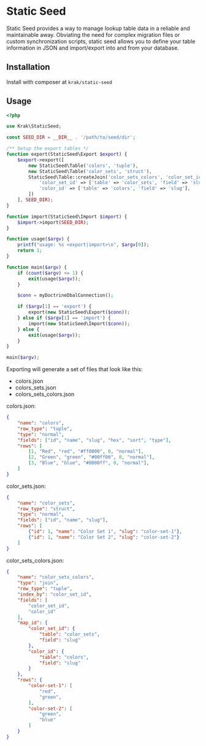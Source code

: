 # Static Seed

Static Seed provides a way to manage lookup table data in a reliable and maintainable away. Obviating the need for complex migration files or custom synchronization scripts, static seed allows you to define your table information in JSON and import/export into and from your database.

## Installation

Install with composer at `krak/static-seed`

## Usage

```php
<?php

use Krak\StaticSeed;

const SEED_DIR = __DIR__ . '/path/to/seed/dir';

/** Setup the export tables */
function export(StaticSeed\Export $export) {
    $export->export([
        new StaticSeed\Table('colors', 'tuple'),
        new StaticSeed\Table('color_sets', 'struct'),
        StaticSeed\Table::createJoin('color_sets_colors', 'color_set_id', [
            'color_set_id' => ['table' => 'color_sets', 'field' => 'slug'],
            'color_id' => ['table' => 'colors', 'field' => 'slug'],
        ])
    ], SEED_DIR);
}

function import(StaticSeed\Import $import) {
    $import->import(SEED_DIR);
}

function usage($argv) {
    printf("usage: %s <export|import>\n", $argv[0]);
    return 1;
}

function main($argv) {
    if (count($argv) <= 1) {
        exit(usage($argv));
    }

    $conn = myDoctrineDbalConnection();

    if ($argv[1] == 'export') {
        export(new StaticSeed\Export($conn));
    } else if ($argv[1] == 'import') {
        import(new StaticSeed\Import($conn));
    } else {
        exit(usage($argv));
    }
}

main($argv);
```

Exporting will generate a set of files that look like this:

- colors.json
- colors_sets.json
- colors_sets_colors.json

colors.json:

```json
{
    "name": "colors",
    "row_type": "tuple",
    "type": "normal",
    "fields": ["id", "name", "slug", "hex", "sort", "type"],
    "rows": [
        [1, "Red", "red", "#ff0000", 0, "normal"],
        [2, "Green", "green", "#00ff00", 0, "normal"],
        [3, "Blue", "blue", "#0000ff", 0, "normal"],
    ]
}

```

color_sets.json:

```json
{
    "name": "color_sets",
    "row_type": "struct",
    "type": "normal",
    "fields": ["id", "name", "slug"],
    "rows": [
        {"id": 1, "name": "Color Set 1", "slug": "color-set-1"},
        {"id": 1, "name": "Color Set 2", "slug": "color-set-2"}
    ]
}
```

color_sets_colors.json:

```json
{
    "name": "color_sets_colors",
    "type": "join",
    "row_type": "tuple",
    "index_by": "color_set_id",
    "fields": [
        "color_set_id",
        "color_id"
    ],
    "map_id": {
        "color_set_id": {
            "table": "color_sets",
            "field": "slug"
        },
        "color_id": {
            "table": "colors",
            "field": "slug"
        }
    },
    "rows": {
        "color-set-1": [
            "red",
            "green",
        ],
        "color-set-2": [
            "green",
            "blue"
        ]
    }
}
```
